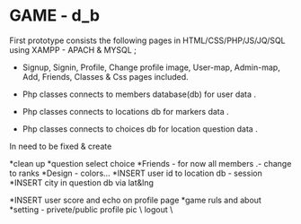 # GAME - d_b


First prototype consists the following pages in HTML/CSS/PHP/JS/JQ/SQL using XAMPP - APACH & MYSQL ;
* Signup, Signin, Profile, Change profile image, User-map, Admin-map, Add, Friends, Classes & Css pages included.

* Php classes connects to members database(db) for user data .
* Php classes connects to locations db for markers data .
* Php classes connects to choices db for location question data .



 In need to be fixed & create

*clean up 
*question select choice 
 *Friends - for now all members .- change to ranks
 *Design - colors... 
 *INSERT user id to location db - session 
 *INSERT city in question db via lat&lng
 
 *INSERT user score and echo on profile page
 *game ruls and about
 *setting - privete/public profile pic \ logout \ 
 
